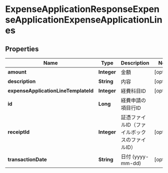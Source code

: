 

# ExpenseApplicationResponseExpenseApplicationExpenseApplicationLines


## Properties

Name | Type | Description | Notes
------------ | ------------- | ------------- | -------------
**amount** | **Integer** | 金額 |  [optional]
**description** | **String** | 内容 |  [optional]
**expenseApplicationLineTemplateId** | **Integer** | 経費科目ID |  [optional]
**id** | **Long** | 経費申請の項目行ID | 
**receiptId** | **Integer** | 証憑ファイルID（ファイルボックスのファイルID） |  [optional]
**transactionDate** | **String** | 日付 (yyyy-mm-dd) |  [optional]



